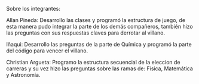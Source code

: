 Sobre los integrantes:

Allan Pineda: Desarrollo las clases y programó la estructura de juego, de esta manera pudo integrar la parte de los demás compañeros, también hizo las preguntas con sus respuestas claves para derrotar al villano. 

Iñaqui: Desarrollo las preguntas de la parte de Química y programó la parte del código para vencer el villano.

Christian Argueta: Programo la estructura secuencial de la eleccion de carreras y su vez hizo las preguntas sobre las ramas de: Física, Matemática y Astronomía.
